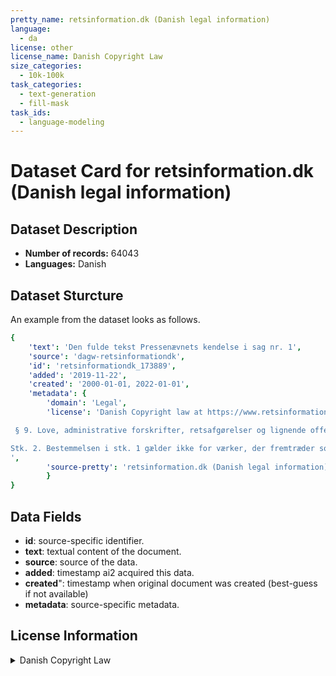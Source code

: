 ```yaml
---
pretty_name: retsinformation.dk (Danish legal information)
language:
  - da
license: other
license_name: Danish Copyright Law
size_categories:
  - 10k-100k
task_categories:
  - text-generation
  - fill-mask
task_ids:
  - language-modeling
---
```

# Dataset Card for retsinformation.dk (Danish legal information)
## Dataset Description
- **Number of records:** 64043
- **Languages:** Danish
## Dataset Sturcture
An example from the dataset looks as follows.
```yaml
{
    'text': 'Den fulde tekst Pressenævnets kendelse i sag nr. 1',
    'source': 'dagw-retsinformationdk',
    'id': 'retsinformationdk_173889',
    'added': '2019-11-22',
    'created': '2000-01-01, 2022-01-01',
    'metadata': {
        'domain': 'Legal',
        'license': 'Danish Copyright law at https://www.retsinformation.dk/forms/r0710.aspx?id=164796 states 

 § 9. Love, administrative forskrifter, retsafgørelser og lignende offentlige aktstykker er ikke genstand for ophavsret.

Stk. 2. Bestemmelsen i stk. 1 gælder ikke for værker, der fremtræder som selvstændige bidrag i de i stk. 1 nævnte aktstykker. Sådanne værker må dog gengives i forbindelse med aktstykket. Retten til videre udnyttelse afhænger af de i øvrigt gældende regler.
',
        'source-pretty': 'retsinformation.dk (Danish legal information)'
        }
}
```

## Data Fields

- **id**: source-specific identifier.
- **text**: textual content of the document.
- **source**: source of the data.
- **added**: timestamp ai2 acquired this data.
- **created**": timestamp when original document was created (best-guess if not available)
- **metadata**: source-specific metadata.

## License Information
<details>
<summary>Danish Copyright Law</summary>
<p>
Danish Copyright law at https://www.retsinformation.dk/forms/r0710.aspx?id=164796 states 

 § 9. Love, administrative forskrifter, retsafgørelser og lignende offentlige aktstykker er ikke genstand for ophavsret.

Stk. 2. Bestemmelsen i stk. 1 gælder ikke for værker, der fremtræder som selvstændige bidrag i de i stk. 1 nævnte aktstykker. Sådanne værker må dog gengives i forbindelse med aktstykket. Retten til videre udnyttelse afhænger af de i øvrigt gældende regler.

</p>
</details>
